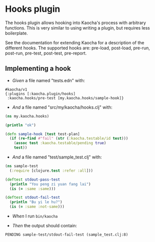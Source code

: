 # Hooks plugin

The hooks plugin allows hooking into Kaocha's process with arbitrary
  functions. This is very similar to using writing a plugin, but requires less
  boilerplate.

  See the documentation for extending Kaocha for a description of the different
  hooks. The supported hooks are: pre-load, post-load, pre-run, post-run,
  pre-test, post-test, pre-report.

## Implementing a hook

- <em>Given </em> a file named "tests.edn" with:

``` nil
#kaocha/v1
{:plugins [:kaocha.plugin/hooks]
 :kaocha.hooks/pre-test [my.kaocha.hooks/sample-hook]}
```


- <em>And </em> a file named "src/my/kaocha/hooks.clj" with:

``` clojure
(ns my.kaocha.hooks)

(println "ok")

(defn sample-hook [test test-plan]
  (if (re-find #"fail" (str (:kaocha.testable/id test)))
    (assoc test :kaocha.testable/pending true)
    test))
```


- <em>And </em> a file named "test/sample_test.clj" with:

``` clojure
(ns sample-test
  (:require [clojure.test :refer :all]))

(deftest stdout-pass-test
  (println "You peng zi yuan fang lai")
  (is (= :same :same)))

(deftest stdout-fail-test
  (println "Bu yi le hu?")
  (is (= :same :not-same)))
```


- <em>When </em> I run `bin/kaocha`

- <em>Then </em> the output should contain:

``` nil
PENDING sample-test/stdout-fail-test (sample_test.clj:8)
```




